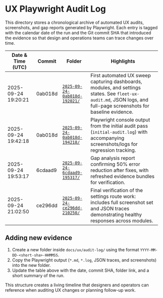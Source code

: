 # UX Playwright Audit Log

This directory stores a chronological archive of automated UX audits, screenshots, and gap reports generated by Playwright. Each entry is tagged with the calendar date of the run and the Git commit SHA that introduced the evidence so that design and operations teams can trace changes over time.

| Date & Time (UTC) | Commit | Folder | Highlights |
| --- | --- | --- | --- |
| 2025-09-24 19:20:21 | 0ab018d | [`2025-09-24-0ab018d-192021/`](./2025-09-24-0ab018d-192021/) | First automated UX sweep capturing dashboards, modules, and settings states. See `fleet-ux-audit.md`, JSON logs, and full-page screenshots for baseline evidence. |
| 2025-09-24 19:42:18 | 0ab018d | [`2025-09-24-0ab018d-194218/`](./2025-09-24-0ab018d-194218/) | Playwright console output from the initial audit pass (`initial-audit.log`) with accompanying screenshots/logs for regression tracking. |
| 2025-09-24 19:53:17 | 6cdaad9 | [`2025-09-24-6cdaad9-195317/`](./2025-09-24-6cdaad9-195317/) | Gap analysis report confirming 50% error reduction after fixes, with refreshed evidence bundles for verification. |
| 2025-09-24 21:02:50 | ce296dd | [`2025-09-24-ce296dd-210250/`](./2025-09-24-ce296dd-210250/) | Final verification of the settings route work: includes full screenshot set and JSON traces demonstrating healthy responses across modules. |

## Adding new evidence

1. Create a new folder inside `docs/ux/audit-log/` using the format `YYYY-MM-DD-<short-sha>-HHMMSS`.
2. Copy the Playwright output (`*.md`, `*.log`, JSON traces, and screenshots) into the new folder.
3. Update the table above with the date, commit SHA, folder link, and a short summary of the run.

This structure creates a living timeline that designers and operators can reference when auditing UX changes or planning follow-up work.
